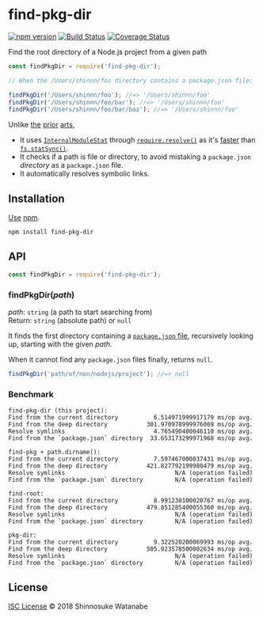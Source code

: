 # find-pkg-dir

[![npm version](https://img.shields.io/npm/v/find-pkg-dir.svg)](https://www.npmjs.com/package/find-pkg-dir)
[![Build Status](https://travis-ci.com/shinnn/find-pkg-dir.svg?branch=master)](https://travis-ci.com/shinnn/find-pkg-dir)
[![Coverage Status](https://img.shields.io/coveralls/shinnn/find-pkg-dir.svg)](https://coveralls.io/github/shinnn/find-pkg-dir)

Find the root directory of a Node.js project from a given path

```javascript
const findPkgDir = require('find-pkg-dir');

// When the /Users/shinnn/foo directory contains a package.json file:

findPkgDir('/Users/shinnn/foo'); //=> '/Users/shinnn/foo'
findPkgDir('/Users/shinnn/foo/bar'); //=> '/Users/shinnn/foo'
findPkgDir('/Users/shinnn/foo/bar/baz'); //=> '/Users/shinnn/foo'
```

Unlike [the](https://www.npmjs.com/package/pkg-dir) [prior](https://www.npmjs.com/package/find-pkg) [arts](https://www.npmjs.com/package/find-root),

* It uses [`InternalModuleStat`](https://github.com/nodejs/node/blob/v10.1.0/src/node_file.cc#L798) through [`require.resolve()`](https://nodejs.org/api/modules.html#modules_require_resolve_request_options) as it's [faster](#benchmark) than [`fs.statSync()`](https://nodejs.org/api/fs.html#fs_fs_statsync_path).
* It checks if a path is file or directory, to avoid mistaking a `package.json` *directory* as a `package.json` file.
* It automatically resolves symbolic links.

## Installation

[Use](https://docs.npmjs.com/cli/install) [npm](https://docs.npmjs.com/getting-started/what-is-npm).

```
npm install find-pkg-dir
```

## API

```javascript
const findPkgDir = require('find-pkg-dir');
```

### findPkgDir(*path*)

*path*: `string` (a path to start searching from)  
Return: `string` (absolute path) or `null`

It finds the first directory containing a [`package.json` file](https://docs.npmjs.com/files/package.json), recursively looking up, starting with the given *path*.

When it cannot find any `package.json` files finally, returns `null`.

```javascript
findPkgDir('path/of/non/nodejs/project'); //=> null
```

### Benchmark

```
find-pkg-dir (this project):
Find from the current directory          6.514971999917179 ms/op avg.
Find from the deep directory           301.970978999976069 ms/op avg.
Resolve symlinks                         4.765490400046110 ms/op avg.
Find from the `package.json` directory  33.653173299971968 ms/op avg.

find-pkg + path.dirname():
Find from the current directory          7.597467000037431 ms/op avg.
Find from the deep directory           421.827792199980479 ms/op avg.
Resolve symlinks                               N/A (operation failed)
Find from the `package.json` directory         N/A (operation failed)

find-root:
Find from the current directory          8.991230100020767 ms/op avg.
Find from the deep directory           479.851285400055360 ms/op avg.
Resolve symlinks                               N/A (operation failed)
Find from the `package.json` directory         N/A (operation failed)

pkg-dir:
Find from the current directory          9.322520200069993 ms/op avg.
Find from the deep directory           505.923578500002634 ms/op avg.
Resolve symlinks                               N/A (operation failed)
Find from the `package.json` directory         N/A (operation failed)
```

## License

[ISC License](./LICENSE) © 2018 Shinnosuke Watanabe
